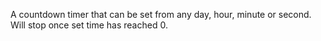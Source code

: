 A countdown timer that can be set from any day, hour, minute or second.
Will stop once set time has reached 0.
